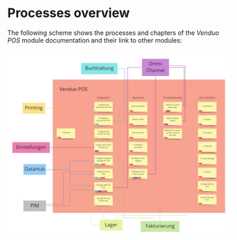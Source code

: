 # Processes overview

The following scheme shows the processes and chapters of the *Venduo POS* module documentation and their link to other modules:

![POS Process](../../Assets/Screenshots/POS/ProcessVenduoPOS.jpg "POS Process")
